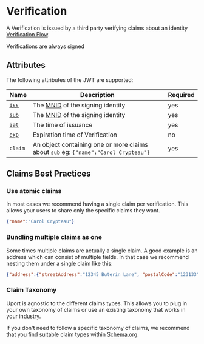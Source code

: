 # Verification

A Verification is issued by a third party verifying claims about an identity [Verification Flow](../flows/verification.md).

Verifications are always signed

## Attributes

The following attributes of the JWT are supported:

Name | Description | Required
---- | ----------- | --------
[`iss`](https://tools.ietf.org/html/rfc7519#section-4.1.1) | The [MNID](https://github.com/uport-project/mnid) of the signing identity| yes
[`sub`](https://tools.ietf.org/html/rfc7519#section-4.1.1) | The [MNID](https://github.com/uport-project/mnid) of the signing identity| yes
[`iat`](https://tools.ietf.org/html/rfc7519#section-4.1.6) | The time of issuance | yes
[`exp`](https://tools.ietf.org/html/rfc7519#section-4.1.4) | Expiration time of Verification | no
`claim` | An object containing one or more claims about `sub` eg: `{"name":"Carol Crypteau"}` | yes

## Claims Best Practices

### Use atomic claims

In most cases we recommend having a single claim per verification. This allows your users to share only the specific claims they want.

```json
{"name":"Carol Crypteau"}
```

### Bundling multiple claims as one

Some times multiple claims are actually a single claim. A good example is an address which can consist of multiple fields. In that case we recommend nesting them under a single claim like this:

```json
{"address":{"streetAddress":"12345 Buterin Lane", "postalCode":"123133", "addressLocality":"Toronto", "addressRegion":"ON", "addressCountry":"CA"}}
```

### Claim Taxonomy

Uport is agnostic to the different claims types. This allows you to plug in your own taxonomy of claims or use an existing taxonomy that works in your industry. 

If you don't need to follow a specific taxonomy of claims, we recommend that you find suitable claim types within [Schema.org](http://schema.org).
